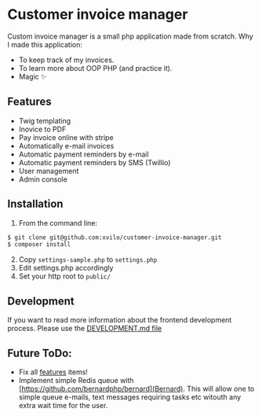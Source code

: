 # Customer invoice manager

Custom invoice manager is a small php application made from scratch. Why I made this application:

  - To keep track of my invoices.
  - To learn more about OOP PHP (and practice it).
  - Magic ✨

## Features

  - Twig templating
  - Inovice to PDF
  - Pay invoice online with stripe
  - Automatically e-mail invoices
  - Automatic payment reminders by e-mail
  - Automatic payment reminders by SMS (Twillio)
  - User management
  - Admin console

## Installation
1) From the command line:
```sh
$ git clone git@github.com:xvilo/customer-invoice-manager.git
$ composer install
```
2) Copy `settings-sample.php` to `settings.php`
3) Edit settings.php accordingly
4) Set your http root to `public/`

## Development
If you want to read more information about the frontend development process. 
Please use the [DEVELOPMENT.md file](DEVELOPMENT.md)

## Future ToDo:
  - Fix all [features](#features) items!
  - Implement simple Redis queue with [https://github.com/bernardphp/bernard](Bernard). This will allow one to simple queue e-mails, text messages requiring tasks etc witouth any extra wait time for the user. 
